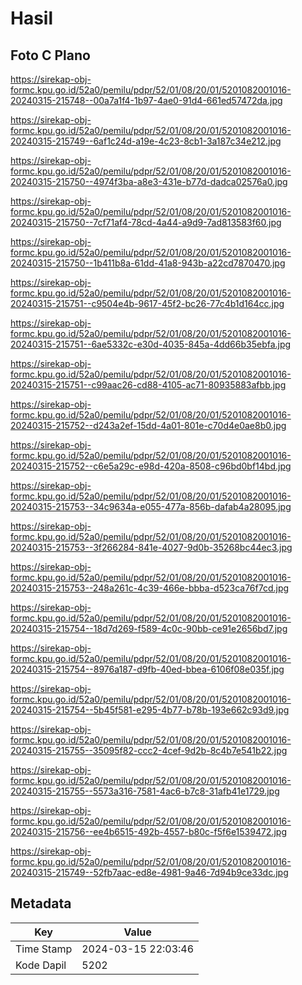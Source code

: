 # Hasil

## Foto C Plano

https://sirekap-obj-formc.kpu.go.id/52a0/pemilu/pdpr/52/01/08/20/01/5201082001016-20240315-215748--00a7a1f4-1b97-4ae0-91d4-661ed57472da.jpg

https://sirekap-obj-formc.kpu.go.id/52a0/pemilu/pdpr/52/01/08/20/01/5201082001016-20240315-215749--6af1c24d-a19e-4c23-8cb1-3a187c34e212.jpg

https://sirekap-obj-formc.kpu.go.id/52a0/pemilu/pdpr/52/01/08/20/01/5201082001016-20240315-215750--4974f3ba-a8e3-431e-b77d-dadca02576a0.jpg

https://sirekap-obj-formc.kpu.go.id/52a0/pemilu/pdpr/52/01/08/20/01/5201082001016-20240315-215750--7cf71af4-78cd-4a44-a9d9-7ad813583f60.jpg

https://sirekap-obj-formc.kpu.go.id/52a0/pemilu/pdpr/52/01/08/20/01/5201082001016-20240315-215750--1b411b8a-61dd-41a8-943b-a22cd7870470.jpg

https://sirekap-obj-formc.kpu.go.id/52a0/pemilu/pdpr/52/01/08/20/01/5201082001016-20240315-215751--c9504e4b-9617-45f2-bc26-77c4b1d164cc.jpg

https://sirekap-obj-formc.kpu.go.id/52a0/pemilu/pdpr/52/01/08/20/01/5201082001016-20240315-215751--6ae5332c-e30d-4035-845a-4dd66b35ebfa.jpg

https://sirekap-obj-formc.kpu.go.id/52a0/pemilu/pdpr/52/01/08/20/01/5201082001016-20240315-215751--c99aac26-cd88-4105-ac71-80935883afbb.jpg

https://sirekap-obj-formc.kpu.go.id/52a0/pemilu/pdpr/52/01/08/20/01/5201082001016-20240315-215752--d243a2ef-15dd-4a01-801e-c70d4e0ae8b0.jpg

https://sirekap-obj-formc.kpu.go.id/52a0/pemilu/pdpr/52/01/08/20/01/5201082001016-20240315-215752--c6e5a29c-e98d-420a-8508-c96bd0bf14bd.jpg

https://sirekap-obj-formc.kpu.go.id/52a0/pemilu/pdpr/52/01/08/20/01/5201082001016-20240315-215753--34c9634a-e055-477a-856b-dafab4a28095.jpg

https://sirekap-obj-formc.kpu.go.id/52a0/pemilu/pdpr/52/01/08/20/01/5201082001016-20240315-215753--3f266284-841e-4027-9d0b-35268bc44ec3.jpg

https://sirekap-obj-formc.kpu.go.id/52a0/pemilu/pdpr/52/01/08/20/01/5201082001016-20240315-215753--248a261c-4c39-466e-bbba-d523ca76f7cd.jpg

https://sirekap-obj-formc.kpu.go.id/52a0/pemilu/pdpr/52/01/08/20/01/5201082001016-20240315-215754--18d7d269-f589-4c0c-90bb-ce91e2656bd7.jpg

https://sirekap-obj-formc.kpu.go.id/52a0/pemilu/pdpr/52/01/08/20/01/5201082001016-20240315-215754--8976a187-d9fb-40ed-bbea-6106f08e035f.jpg

https://sirekap-obj-formc.kpu.go.id/52a0/pemilu/pdpr/52/01/08/20/01/5201082001016-20240315-215754--5b45f581-e295-4b77-b78b-193e662c93d9.jpg

https://sirekap-obj-formc.kpu.go.id/52a0/pemilu/pdpr/52/01/08/20/01/5201082001016-20240315-215755--35095f82-ccc2-4cef-9d2b-8c4b7e541b22.jpg

https://sirekap-obj-formc.kpu.go.id/52a0/pemilu/pdpr/52/01/08/20/01/5201082001016-20240315-215755--5573a316-7581-4ac6-b7c8-31afb41e1729.jpg

https://sirekap-obj-formc.kpu.go.id/52a0/pemilu/pdpr/52/01/08/20/01/5201082001016-20240315-215756--ee4b6515-492b-4557-b80c-f5f6e1539472.jpg

https://sirekap-obj-formc.kpu.go.id/52a0/pemilu/pdpr/52/01/08/20/01/5201082001016-20240315-215749--52fb7aac-ed8e-4981-9a46-7d94b9ce33dc.jpg


## Metadata

| Key        | Value               |
| ---------- | ------------------- |
| Time Stamp | 2024-03-15 22:03:46 |
| Kode Dapil | 5202                |



